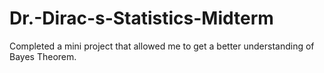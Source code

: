 # Dr.-Dirac-s-Statistics-Midterm
Completed a mini project that allowed me to get a better understanding of Bayes Theorem.
